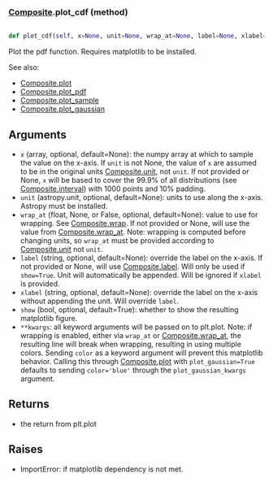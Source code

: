 ### [Composite](Composite.md).plot_cdf (method)


```py

def plot_cdf(self, x=None, unit=None, wrap_at=None, label=None, xlabel=None, show=False, **kwargs)

```



Plot the pdf function.  Requires matplotlib to be installed.

See also:

* [Composite.plot](Composite.plot.md)
* [Composite.plot_pdf](Composite.plot_pdf.md)
* [Composite.plot_sample](Composite.plot_sample.md)
* [Composite.plot_gaussian](Composite.plot_gaussian.md)

Arguments
-----------
* `x` (array, optional, default=None): the numpy array at which to
    sample the value on the x-axis.  If `unit` is not None, the value
    of `x` are assumed to be in the original units [Composite.unit](Composite.unit.md),
    not `unit`.  If not provided or None, `x` will be based to cover
    the 99.9% of all distributions (see [Composite.interval](Composite.interval.md)) with 1000
    points and 10% padding.
* `unit` (astropy.unit, optional, default=None): units to use along
    the x-axis.  Astropy must be installed.
* `wrap_at` (float, None, or False, optional, default=None): value to
    use for wrapping.  See [Composite.wrap](Composite.wrap.md).  If not provided or None,
    will use the value from [Composite.wrap_at](Composite.wrap_at.md).  Note: wrapping is
    computed before changing units, so `wrap_at` must be provided
    according to [Composite.unit](Composite.unit.md) not `unit`.
* `label` (string, optional, default=None): override the label on the
    x-axis.  If not provided or None, will use [Composite.label](Composite.label.md).  Will
    only be used if `show=True`.  Unit will automatically be appended.
    Will be ignored if `xlabel` is provided.
* `xlabel` (string, optional, default=None): override the label on the
    x-axis without appending the unit.  Will override `label`.
* `show` (bool, optional, default=True): whether to show the resulting
    matplotlib figure.
* `**kwargs`: all keyword arguments will be passed on to plt.plot.  Note:
    if wrapping is enabled, either via `wrap_at` or [Composite.wrap_at](Composite.wrap_at.md),
    the resulting line will break when wrapping, resulting in using multiple
    colors.  Sending `color` as a keyword argument will prevent this
    matplotlib behavior.  Calling this through [Composite.plot](Composite.plot.md) with
    `plot_gaussian=True` defaults to sending `color='blue'` through
    the `plot_gaussian_kwargs` argument.

Returns
--------
* the return from plt.plot

Raises
--------
* ImportError: if matplotlib dependency is not met.

